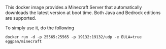 This docker image provides a Minecraft Server that automatically downloads the latest version at boot time.
Both Java and Bedrock editions are supported.

To simply use it, do the following
```
docker run -d -p 25565:25565 -p 19132:19132/udp -e EULA=true eggpan/minecraft
```
